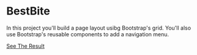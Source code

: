 # BestBite

In this project you'll build a page layout usibg Bootstrap's grid. You'll also use Bootstrap's reusable components to add a navigation menu.


[See The Result](https://denishromenko.gitbooks.io/codeacademy_doc/content/html_css_projects/bestbite.html)
